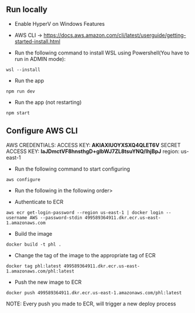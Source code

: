 ## Run locally

- Enable HyperV on Windows Features

- AWS CLI ->
https://docs.aws.amazon.com/cli/latest/userguide/getting-started-install.html

- Run the following command to install WSL using Powershell(You have to run in ADMIN mode):
```
wsl --install
```

- Run the app
```
npm run dev
```

- Run the app (not restarting)
```
npm start
```

## Configure AWS CLI 

AWS CREDENTIALS:
  ACCESS KEY: **AKIAXIUOYXSXQ4QLET6V**
  SECRET ACCESS KEY: **IaJDmctVF8hnsthgD+glbWJ7ZL8tsuYNQ/IhjBpJ**
  region: us-east-1

- Run the following command to start configuring

```
aws configure
```

- Run the following in the following order>

- Authenticate to ECR

```
aws ecr get-login-password --region us-east-1 | docker login --username AWS --password-stdin 499589364911.dkr.ecr.us-east-1.amazonaws.com
```

- Build the image

```
docker build -t phl .
```

- Change the tag of the image to the appropriate tag of ECR

```
docker tag phl:latest 499589364911.dkr.ecr.us-east-1.amazonaws.com/phl:latest
```

- Push the new image to ECR

```
docker push 499589364911.dkr.ecr.us-east-1.amazonaws.com/phl:latest
```

NOTE: Every push you made to ECR, will trigger a new deploy process